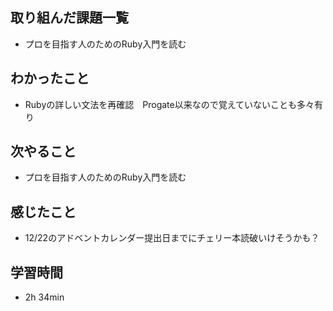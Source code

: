 ## 取り組んだ課題一覧
- プロを目指す人のためのRuby入門を読む
## わかったこと
- Rubyの詳しい文法を再確認　Progate以来なので覚えていないことも多々有り
## 次やること
- プロを目指す人のためのRuby入門を読む
## 感じたこと
- 12/22のアドベントカレンダー提出日までにチェリー本読破いけそうかも？
## 学習時間
- 2h 34min
